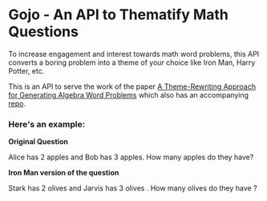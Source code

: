 # Gojo - An API to Thematify Math Questions

To increase engagement and interest towards math word problems, this API converts a boring problem
into a theme of your choice like Iron Man, Harry Potter, etc.

This is an API to serve the work of the paper [A Theme-Rewriting Approach for Generating Algebra Word Problems](https://arxiv.org/abs/1610.06210) which also has an accompanying [repo](https://gitlab.cs.washington.edu/kedzior/Rewriter).

### Here's an example:

**Original Question**

Alice has 2 apples and Bob has 3 apples. How many apples do they have?

**Iron Man version of the question**

Stark has 2 olives and Jarvis has 3 olives . How many olives do they have ?
